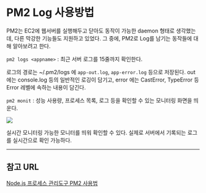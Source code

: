 # PM2 Log 사용방법

PM2는 EC2에 웹서버를 실행해두고 닫아도 동작이 가능한 daemon 형태로 생각했는데, 다른 막강한 기능들도 지원하고 있었다. 그 중에, PM2로 Log를 남기는 동작들에 대해 알아보려고 한다.


`pm2 logs <appname>` : 최근 서버 로그를 15줄까지 확인한다.

로그의 경로는 ~/.pm2/logs 에 `app-out.log`, `app-error.log` 등으로 저장된다. out에는 console.log 등의 일반적인 로깅이 담기고, error 에는 CastError, TypeError 등 Error 레벨에 속하는 내용이 담긴다.

`pm2 monit` : 성능 사용량, 프로세스 목록, 로그 등을 확인할 수 있는 모니터링 화면을 띄운다.

![](https://user-images.githubusercontent.com/4746025/154122319-2d2333db-6e11-42d8-a3c8-434b2321661c.png)

실시간 모니터링 가능한 모니터를 띄워 확인할 수 있다. 실제로 서버에서 기록되는 로그를 실시간으로 확인 가능하다.


---

## 참고 URL

[Node.js 프로세스 관리도구 PM2 사용법](https://nuggy875.tistory.com/6)